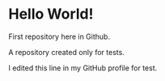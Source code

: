 # Hello World!
First repository here in Github.

A repository created only for tests.

I edited this line in my GitHub profile for test.
